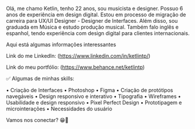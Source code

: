 Olá, me chamo Ketlin, tenho 22 anos, sou musicista e designer. Possuo 6 anos de experiência em design digital. Estou em processo de migração de carreira para UX/UI Designer - Designer de Interfaces. Além disso, sou graduada em Música e estudo produção musical. Também falo inglês e espanhol, tendo experiência com design digital para clientes internacionais.

Aqui está algumas informações interessantes

Link do me LinkedIn: (https://www.linkedin.com/in/ketlintp/)

Link do meu portfólio: (https://www.behance.net/ketlintp)

✅ Algumas de minhas skills:

• Criação de Interfaces 
• Photoshop
• Figma
• Criação de protótipos navegáveis
• Design responsivo e interativo
• Tipografia
• Wireframes
• Usabilidade e design responsivo
• Pixel Perfect Design
• Prototipagem e microinterações
• Necessidades do usuário

Vamos nos conectar? 😁👋
